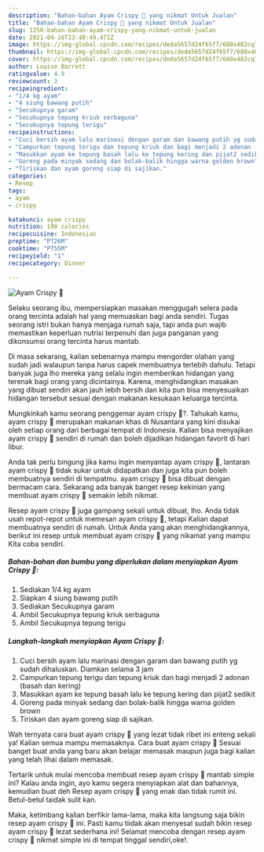 ```yaml
---
description: "Bahan-bahan Ayam Crispy 🍗 yang nikmat Untuk Jualan"
title: "Bahan-bahan Ayam Crispy 🍗 yang nikmat Untuk Jualan"
slug: 1250-bahan-bahan-ayam-crispy-yang-nikmat-untuk-jualan
date: 2021-04-16T23:40:49.471Z
image: https://img-global.cpcdn.com/recipes/deda5657d24f65f7/680x482cq70/ayam-crispy-🍗-foto-resep-utama.jpg
thumbnail: https://img-global.cpcdn.com/recipes/deda5657d24f65f7/680x482cq70/ayam-crispy-🍗-foto-resep-utama.jpg
cover: https://img-global.cpcdn.com/recipes/deda5657d24f65f7/680x482cq70/ayam-crispy-🍗-foto-resep-utama.jpg
author: Louise Barrett
ratingvalue: 4.9
reviewcount: 3
recipeingredient:
- "1/4 kg ayam"
- "4 siung bawang putih"
- "Secukupnya garam"
- "Secukupnya tepung kriuk serbaguna"
- "Secukupnya tepung terigu"
recipeinstructions:
- "Cuci bersih ayam lalu marinasi dengan garam dan bawang putih yg sudah dihaluskan. Diamkan selama 3 jam"
- "Campurkan tepung terigu dan tepung kriuk dan bagi menjadi 2 adonan (basah dan kering)"
- "Masukkan ayam ke tepung basah lalu ke tepung kering dan pijat2 sedikit"
- "Goreng pada minyak sedang dan bolak-balik hingga warna golden brown"
- "Tiriskan dan ayam goreng siap di sajikan."
categories:
- Resep
tags:
- ayam
- crispy

katakunci: ayam crispy 
nutrition: 198 calories
recipecuisine: Indonesian
preptime: "PT26M"
cooktime: "PT55M"
recipeyield: "1"
recipecategory: Dinner

---
```



![Ayam Crispy 🍗](https://img-global.cpcdn.com/recipes/deda5657d24f65f7/680x482cq70/ayam-crispy-🍗-foto-resep-utama.jpg)

Selaku seorang ibu, mempersiapkan masakan menggugah selera pada orang tercinta adalah hal yang memuaskan bagi anda sendiri. Tugas seorang istri bukan hanya menjaga rumah saja, tapi anda pun wajib memastikan keperluan nutrisi terpenuhi dan juga panganan yang dikonsumsi orang tercinta harus mantab.

Di masa  sekarang, kalian sebenarnya mampu mengorder olahan yang sudah jadi walaupun tanpa harus capek membuatnya terlebih dahulu. Tetapi banyak juga lho mereka yang selalu ingin memberikan hidangan yang terenak bagi orang yang dicintainya. Karena, menghidangkan masakan yang dibuat sendiri akan jauh lebih bersih dan kita pun bisa menyesuaikan hidangan tersebut sesuai dengan makanan kesukaan keluarga tercinta. 



Mungkinkah kamu seorang penggemar ayam crispy 🍗?. Tahukah kamu, ayam crispy 🍗 merupakan makanan khas di Nusantara yang kini disukai oleh setiap orang dari berbagai tempat di Indonesia. Kalian bisa menyajikan ayam crispy 🍗 sendiri di rumah dan boleh dijadikan hidangan favorit di hari libur.

Anda tak perlu bingung jika kamu ingin menyantap ayam crispy 🍗, lantaran ayam crispy 🍗 tidak sukar untuk didapatkan dan juga kita pun boleh membuatnya sendiri di tempatmu. ayam crispy 🍗 bisa dibuat dengan bermacam cara. Sekarang ada banyak banget resep kekinian yang membuat ayam crispy 🍗 semakin lebih nikmat.

Resep ayam crispy 🍗 juga gampang sekali untuk dibuat, lho. Anda tidak usah repot-repot untuk memesan ayam crispy 🍗, tetapi Kalian dapat membuatnya sendiri di rumah. Untuk Anda yang akan menghidangkannya, berikut ini resep untuk membuat ayam crispy 🍗 yang nikamat yang mampu Kita coba sendiri.

<!--inarticleads1-->

##### Bahan-bahan dan bumbu yang diperlukan dalam menyiapkan Ayam Crispy 🍗:

1. Sediakan 1/4 kg ayam
1. Siapkan 4 siung bawang putih
1. Sediakan Secukupnya garam
1. Ambil Secukupnya tepung kriuk serbaguna
1. Ambil Secukupnya tepung terigu




<!--inarticleads2-->

##### Langkah-langkah menyiapkan Ayam Crispy 🍗:

1. Cuci bersih ayam lalu marinasi dengan garam dan bawang putih yg sudah dihaluskan. Diamkan selama 3 jam
1. Campurkan tepung terigu dan tepung kriuk dan bagi menjadi 2 adonan (basah dan kering)
1. Masukkan ayam ke tepung basah lalu ke tepung kering dan pijat2 sedikit
1. Goreng pada minyak sedang dan bolak-balik hingga warna golden brown
1. Tiriskan dan ayam goreng siap di sajikan.




Wah ternyata cara buat ayam crispy 🍗 yang lezat tidak ribet ini enteng sekali ya! Kalian semua mampu memasaknya. Cara buat ayam crispy 🍗 Sesuai banget buat anda yang baru akan belajar memasak maupun juga bagi kalian yang telah lihai dalam memasak.

Tertarik untuk mulai mencoba membuat resep ayam crispy 🍗 mantab simple ini? Kalau anda ingin, ayo kamu segera menyiapkan alat dan bahannya, kemudian buat deh Resep ayam crispy 🍗 yang enak dan tidak rumit ini. Betul-betul taidak sulit kan. 

Maka, ketimbang kalian berfikir lama-lama, maka kita langsung saja bikin resep ayam crispy 🍗 ini. Pasti kamu tiidak akan menyesal sudah bikin resep ayam crispy 🍗 lezat sederhana ini! Selamat mencoba dengan resep ayam crispy 🍗 nikmat simple ini di tempat tinggal sendiri,oke!.


